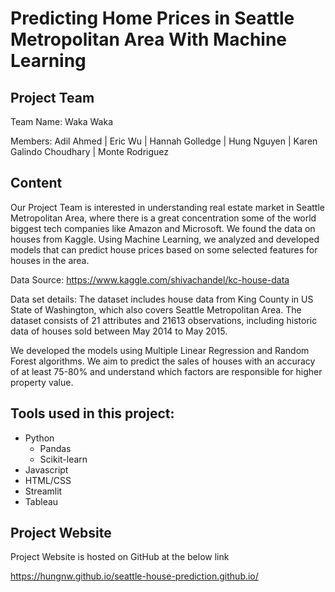 # Predicting Home Prices in Seattle Metropolitan Area With Machine Learning

## Project Team 

Team Name: Waka Waka

Members: Adil Ahmed | Eric Wu | Hannah Golledge | Hung Nguyen | Karen Galindo Choudhary | Monte Rodriguez 

## Content

Our Project Team is interested in understanding real estate market in Seattle Metropolitan Area, where there is a great concentration some of the world biggest tech companies like Amazon and Microsoft. We found the data on houses from Kaggle. Using Machine Learning, we analyzed and developed models that can predict house prices based on some selected features for houses in the area.

Data Source: https://www.kaggle.com/shivachandel/kc-house-data

Data set details: The dataset includes house data from King County in US State of Washington, which also covers Seattle Metropolitan Area. The dataset consists of  21 attributes and 21613 observations, including historic data of houses sold between May 2014 to May 2015.

We developed the models using Multiple Linear Regression and Random Forest algorithms. We aim to predict the sales of houses with an accuracy of at least 75-80% and understand which factors are responsible for higher property value.

## Tools used in this project: 
* Python
  * Pandas 
  * Scikit-learn
* Javascript
* HTML/CSS 
* Streamlit 
* Tableau 

## Project Website

Project Website is hosted on GitHub at the below link

https://hungnw.github.io/seattle-house-prediction.github.io/
